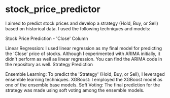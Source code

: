 # stock_price_predictor
I aimed to predict stock prices and develop a strategy (Hold, Buy, or Sell) based on historical data. I used the following techniques and models:

Stock Price Prediction - 'Close' Column

Linear Regression: I used linear regression as my final model for predicting the 'Close' price of stocks. Although I experimented with ARIMA initially, it didn't perform as well as linear regression. You can find the ARIMA code in the repository as well.
Strategy Prediction

Ensemble Learning: To predict the 'Strategy' (Hold, Buy, or Sell), I leveraged ensemble learning techniques.
XGBoost: I employed the XGBoost model as one of the ensemble base models.
Soft Voting: The final prediction for the strategy was made using soft voting among the ensemble models.
